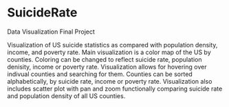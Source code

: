# SuicideRate
Data Visualization Final Project

Visualization of US suicide statistics as compared with population density, income, and poverty rate.
Main visualization is a color map of the US by counties. Coloring can be changed to reflect suicide rate, population denisity, income or poverty rate.
Visualization allows for hovering over indivual counties and searching for them. Counties can be sorted alphabetically, by suicide rate, income or poverty rate.
Visualization also includes scatter plot with pan and zoom functionally comparing suicide rate and population density of all US counties.
